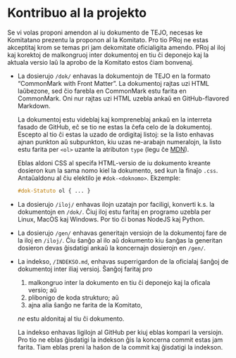 # Kontribuo al la projekto
Se vi volas proponi amendon al iu dokumento de TEJO, necesas ke Komitatano prezentu la proponon al la Komitato. Pro tio PRoj ne estas akceptitaj krom se temas pri jam dekomitate oficialigita amendo. PRoj al iloj kaj korektoj de malkongruoj inter dokumentoj en tiu ĉi deponejo kaj la aktuala versio laŭ la aprobo de la Komitato estos ĉiam bonvenaj.

- La dosierujo `/dok/` enhavas la dokumentojn de TEJO en la formato “CommonMark with Front Matter”. La dokumentoj rajtas uzi HTML laŭbezone, sed ĉio farebla en CommonMark estu farita en CommonMark. Oni nur rajtas uzi HTML uzebla ankaŭ en GitHub-flavored Markdown.

  La dokumentoj estu videblaj kaj kompreneblaj ankaŭ en la interreta fasado de GitHub, eĉ se tio ne estas la ĉefa celo de la dokumentoj. Escepto al tio ĉi estas la uzado de ordigitaj listoj: se la listo enhavas ajnan punkton aŭ subpunkton, kiu uzas ne-arabajn numeralojn, la listo estu farita per `<ol>` uzante la atributon `type` (legu ĉe [MDN](https://developer.mozilla.org/en-US/docs/Web/HTML/Element/ol#attr-type)).

  Eblas aldoni CSS al specifa HTML-versio de iu dokumento kreante dosieron kun la sama nomo kiel la dokumento, sed kun la finaĵo `.css`. Antaŭaldonu al ĉiu elektilo je `#dok-<doknomo>`. Ekzemple:

  ```css
  #dok-Statuto ol { ... }
  ```

- La dosierujo `/iloj/` enhavas ilojn uzatajn por faciligi, konverti k.s. la dokumentojn en `/dok/`. Ĉiuj iloj estu faritaj en programo uzebla per Linux, MacOS kaj Windows. Por tio ĉi bonas NodeJS kaj Python.

- La dosierujo `/gen/` enhavas generitajn versiojn de la dokumentoj fare de la iloj en `/iloj/`. Ĉiu ŝanĝo al ilo aŭ dokumento kiu ŝanĝas la generitan dosieron devas ĝisdatigi ankaŭ la koncernajn dosierojn en `/gen/`.

- La indekso, `/INDEKSO.md`, enhavas superrigardon de la oficialaj ŝanĝoj de dokumentoj inter iliaj versioj. Ŝanĝoj faritaj pro

  1. malkongruo inter la dokumento en tiu ĉi deponejo kaj la oficala versio; aŭ
  2. plibonigo de koda strukturo; aŭ
  3. ajna alia ŝanĝo ne farita de la Komitato,

  *ne* estu aldonitaj al tiu ĉi dokumento.

  La indekso enhavas ligilojn al GitHub per kiuj eblas kompari la versiojn. Pro tio ne eblas ĝisdatigi la indekson ĝis la koncerna commit estas jam farita. Tiam eblas preni la haŝon de la commit kaj ĝisdatigi la indekson.
